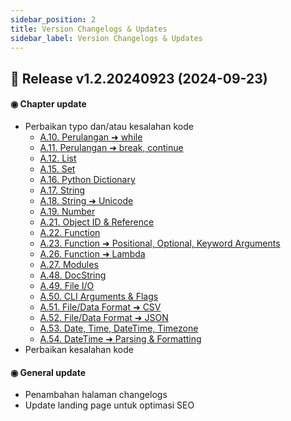 ```yaml
---
sidebar_position: 2
title: Version Changelogs & Updates
sidebar_label: Version Changelogs & Updates
---
```


## 📝 Release v1.2.20240923 (2024-09-23)

#### ◉ Chapter update

- Perbaikan typo dan/atau kesalahan kode
    - [A.10. Perulangan ➜ while](/basic/while)
    - [A.11. Perulangan ➜ break, continue](/basic/break-continue)
    - [A.12. List](/basic/list)
    - [A.15. Set](/basic/while)
    - [A.16. Python Dictionary](/basic/dictionary)
    - [A.17. String](/basic/string)
    - [A.18. String ➜ Unicode](/basic/unicode)
    - [A.19. Number](/basic/number-bilangan)
    - [A.21. Object ID & Reference](/basic/object-id-reference)
    - [A.22. Function](/basic/function)
    - [A.23. Function ➜ Positional, Optional, Keyword Arguments](/basic/positional-optional-keyword-argument)
    - [A.26. Function ➜ Lambda](/basic/lambda)
    - [A.27. Modules](/basic/modules)
    - [A.48. DocString](/basic/docstring)
    - [A.49. File I/O](/basic/file)
    - [A.50. CLI Arguments & Flags](/basic/cli-arguments-flags)
    - [A.51. File/Data Format ➜ CSV](/basic/csv)
    - [A.52. File/Data Format ➜ JSON](/basic/json)
    - [A.53. Date, Time, DateTime, Timezone](/basic/datetime-timezone)
    - [A.54. DateTime ➜ Parsing & Formatting](/basic/datetime-parsing-formatting)
- Perbaikan kesalahan kode

#### ◉ General update

- Penambahan halaman changelogs
- Update landing page untuk optimasi SEO
